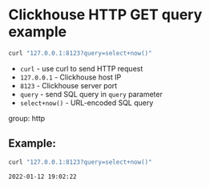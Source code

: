 # Clickhouse HTTP GET query example

```bash
curl "127.0.0.1:8123?query=select+now()"
```

- `curl` - use curl to send HTTP request
- `127.0.0.1` - Clickhouse host IP
- `8123` - Clickhouse server port
- `query` - send SQL query in `query` parameter
- `select+now()` - URL-encoded SQL query

group: http

## Example: 
```bash
curl "127.0.0.1:8123?query=select+now()"
```
```
2022-01-12 19:02:22
```

